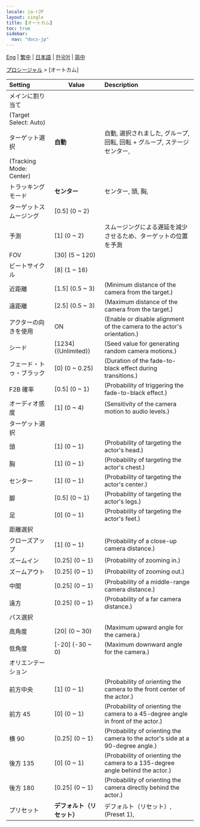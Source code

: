```yaml
---
locale: ja-rJP
layout: single
title: [オートカム]
toc: true
sidebar:
  nav: "docs-jp"
---
```

[Eng](/dancexr/menu/2025.4/motion/auto_cam) | [繁中](/tw/dancexr/menu/2025.4/motion/auto_cam) | [日本語](/jp/dancexr/menu/2025.4/motion/auto_cam) | [한국어](/kr/dancexr/menu/2025.4/motion/auto_cam) | [简中](/zh/dancexr/menu/2025.4/motion/auto_cam)

[プロシージャル](../menu#プロシージャル) > [オートカム]



| Setting | Value | Description |
| :--- | --- | :--- |
| メインに割り当て || 
| (Target Select: Auto) || 
| ターゲット選択 | **自動** | 自動, 選択されました, グループ, 回転, 回転 + グループ, ステージセンター,  |
| (Tracking Mode: Center) || 
| トラッキングモード | **センター** | センター, 頭, 胸,  |
| ターゲットスムージング | [0.5] (0 ~ 2) | 
| 予測 | [1] (0 ~ 2) | スムージングによる遅延を減少させるため、ターゲットの位置を予測
| FOV | [30] (5 ~ 120) | 
| ビートサイクル | [8] (1 ~ 16) | 
| 近距離 | [1.5] (0.5 ~ 3) | (Minimum distance of the camera from the target.)
| 遠距離 | [2.5] (0.5 ~ 3) | (Maximum distance of the camera from the target.)
| アクターの向きを使用 | ON | (Enable or disable alignment of the camera to the actor's orientation.)
| シード | [1234] ((Unlimited)) | (Seed value for generating random camera motions.)
| フェード・トゥ・ブラック | [0] (0 ~ 0.25) | (Duration of the fade-to-black effect during transitions.)
| F2B 確率 | [0.5] (0 ~ 1) | (Probability of triggering the fade-to-black effect.)
| オーディオ感度 | [1] (0 ~ 4) | (Sensitivity of the camera motion to audio levels.)
| ターゲット選択 || 
| 頭 | [1] (0 ~ 1) | (Probability of targeting the actor's head.)
| 胸 | [1] (0 ~ 1) | (Probability of targeting the actor's chest.)
| センター | [1] (0 ~ 1) | (Probability of targeting the actor's center.)
| 脚 | [0.5] (0 ~ 1) | (Probability of targeting the actor's legs.)
| 足 | [0] (0 ~ 1) | (Probability of targeting the actor's feet.)
| 距離選択 || 
| クローズアップ | [1] (0 ~ 1) | (Probability of a close-up camera distance.)
| ズームイン | [0.25] (0 ~ 1) | (Probability of zooming in.)
| ズームアウト | [0.25] (0 ~ 1) | (Probability of zooming out.)
| 中間 | [0.25] (0 ~ 1) | (Probability of a middle-range camera distance.)
| 遠方 | [0.25] (0 ~ 1) | (Probability of a far camera distance.)
| パス選択 || 
| 高角度 | [20] (0 ~ 30) | (Maximum upward angle for the camera.)
| 低角度 | [-20] (-30 ~ 0) | (Maximum downward angle for the camera.)
| オリエンテーション || 
| 前方中央 | [1] (0 ~ 1) | (Probability of orienting the camera to the front center of the actor.)
| 前方 45 | [0] (0 ~ 1) | (Probability of orienting the camera to a 45-degree angle in front of the actor.)
| 横 90 | [0.25] (0 ~ 1) | (Probability of orienting the camera to the actor's side at a 90-degree angle.)
| 後方 135 | [0] (0 ~ 1) | (Probability of orienting the camera to a 135-degree angle behind the actor.)
| 後方 180 | [0.25] (0 ~ 1) | (Probability of orienting the camera directly behind the actor.)
| プリセット | **デフォルト（リセット）** | デフォルト（リセット）, (Preset 1),  |
